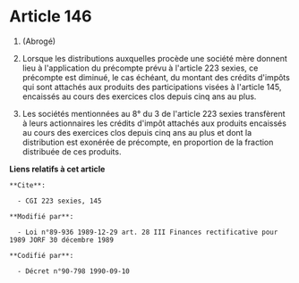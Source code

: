 # Article 146

1. (Abrogé)

2. Lorsque les distributions auxquelles procède une société mère donnent lieu à l'application du précompte prévu à l'article
223 sexies, ce précompte est diminué, le cas échéant, du montant des crédits d'impôts qui sont attachés aux produits des
participations visées à l'article 145, encaissés au cours des exercices clos depuis cinq ans au plus.

3. Les sociétés mentionnées au 8° du 3 de l'article 223 sexies transfèrent à leurs actionnaires les crédits d'impôt attachés
aux produits encaissés au cours des exercices clos depuis cinq ans au plus et dont la distribution est exonérée de précompte,
en proportion de la fraction distribuée de ces produits.

**Liens relatifs à cet article**

	**Cite**:

	  - CGI 223 sexies, 145

	**Modifié par**:

	  - Loi n°89-936 1989-12-29 art. 28 III Finances rectificative pour 1989 JORF 30 décembre 1989

	**Codifié par**:

	  - Décret n°90-798 1990-09-10
